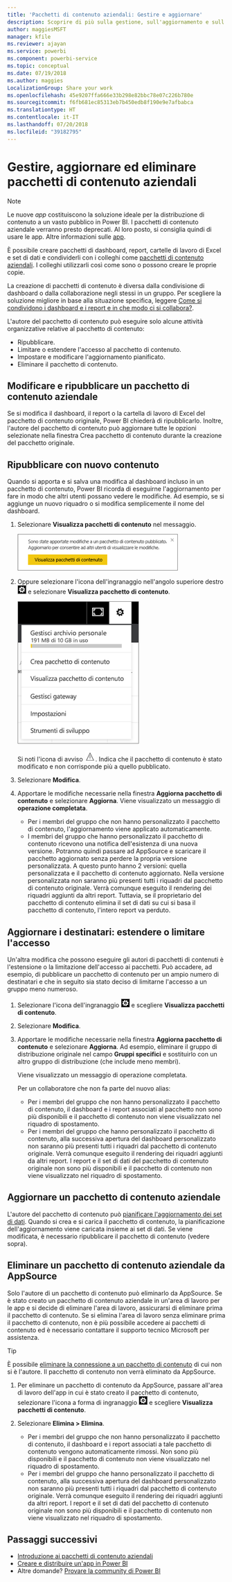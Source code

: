 ```yaml
---
title: 'Pacchetti di contenuto aziendali: Gestire e aggiornare'
description: Scoprire di più sulla gestione, sull'aggiornamento e sull'eliminazione dei pacchetti di contenuto aziendali in Power BI.
author: maggiesMSFT
manager: kfile
ms.reviewer: ajayan
ms.service: powerbi
ms.component: powerbi-service
ms.topic: conceptual
ms.date: 07/19/2018
ms.author: maggies
LocalizationGroup: Share your work
ms.openlocfilehash: 45e9207ffa666e33b298e82bbc78e07c226b780e
ms.sourcegitcommit: f6fb681ec85313eb7b450edb8f190e9e7afbabca
ms.translationtype: HT
ms.contentlocale: it-IT
ms.lasthandoff: 07/20/2018
ms.locfileid: "39182795"
---
```

# <a name="manage-update-and-delete-organizational-content-packs"></a>Gestire, aggiornare ed eliminare pacchetti di contenuto aziendali
> [!NOTE]
> Le nuove *app* costituiscono la soluzione ideale per la distribuzione di contenuto a un vasto pubblico in Power BI. I pacchetti di contenuto aziendale verranno presto deprecati. Al loro posto, si consiglia quindi di usare le app. Altre informazioni sulle [app](service-install-use-apps.md).
> 
> 

È possibile creare pacchetti di dashboard, report, cartelle di lavoro di Excel e set di dati e condividerli con i colleghi come [pacchetti di contenuto aziendali](service-organizational-content-pack-introduction.md). I colleghi utilizzarli così come sono o possono creare le proprie copie.

La creazione di pacchetti di contenuto è diversa dalla condivisione di dashboard o dalla collaborazione negli stessi in un gruppo. Per scegliere la soluzione migliore in base alla situazione specifica, leggere [Come si condividono i dashboard e i report e in che modo ci si collabora?](service-how-to-collaborate-distribute-dashboards-reports.md).

L'autore del pacchetto di contenuto può eseguire solo alcune attività organizzative relative al pacchetto di contenuto:

* Ripubblicare.
* Limitare o estendere l'accesso al pacchetto di contenuto.
* Impostare e modificare l'aggiornamento pianificato.
* Eliminare il pacchetto di contenuto.

## <a name="modify-and-re-publish-an-organizational-content-pack"></a>Modificare e ripubblicare un pacchetto di contenuto aziendale
Se si modifica il dashboard, il report o la cartella di lavoro di Excel del pacchetto di contenuto originale, Power BI chiederà di ripubblicarlo. Inoltre, l'autore del pacchetto di contenuto può aggiornare tutte le opzioni selezionate nella finestra Crea pacchetto di contenuto durante la creazione del pacchetto originale. 

## <a name="republish-with-new-content"></a>Ripubblicare con nuovo contenuto
Quando si apporta e si salva una modifica al dashboard incluso in un pacchetto di contenuto, Power BI ricorda di eseguirne l'aggiornamento per fare in modo che altri utenti possano vedere le modifiche. Ad esempio, se si aggiunge un nuovo riquadro o si modifica semplicemente il nome del dashboard.

1. Selezionare **Visualizza pacchetti di contenuto** nel messaggio.
   
   ![](media/service-organizational-content-pack-manage-update-delete/pbi_contpkchangesmessage.png)
2. Oppure selezionare l'icona dell'ingranaggio nell'angolo superiore destro ![](media/service-organizational-content-pack-manage-update-delete/cog.png) e selezionare **Visualizza pacchetto di contenuto**.
   
   ![](media/service-organizational-content-pack-manage-update-delete/pbi_contpkview.png)
   
   Si noti l'icona di avviso ![](media/service-organizational-content-pack-manage-update-delete/pbi_contpkwarningicon.png).  Indica che il pacchetto di contenuto è stato modificato e non corrisponde più a quello pubblicato.
3. Selezionare **Modifica**.  
4. Apportare le modifiche necessarie nella finestra **Aggiorna pacchetto di contenuto** e selezionare **Aggiorna**. Viene visualizzato un messaggio di **operazione completata**.
   
   * Per i membri del gruppo che non hanno personalizzato il pacchetto di contenuto, l'aggiornamento viene applicato automaticamente.
   * I membri del gruppo che hanno personalizzato il pacchetto di contenuto ricevono una notifica dell'esistenza di una nuova versione.  Potranno quindi passare ad AppSource e scaricare il pacchetto aggiornato senza perdere la propria versione personalizzata.  A questo punto hanno 2 versioni: quella personalizzata e il pacchetto di contenuto aggiornato.  Nella versione personalizzata non saranno più presenti tutti i riquadri dal pacchetto di contenuto originale.  Verrà comunque eseguito il rendering dei riquadri aggiunti da altri report. Tuttavia, se il proprietario del pacchetto di contenuto elimina il set di dati su cui si basa il pacchetto di contenuto, l'intero report va perduto.  

## <a name="update-the-audience-expand-or-restrict-access"></a>Aggiornare i destinatari: estendere o limitare l'accesso
Un'altra modifica che possono eseguire gli autori di pacchetti di contenuti è l'estensione o la limitazione dell'accesso ai pacchetti.  Può accadere, ad esempio, di pubblicare un pacchetto di contenuto per un ampio numero di destinatari e che in seguito sia stato deciso di limitarne l'accesso a un gruppo meno numeroso.  

1. Selezionare l'icona dell'ingranaggio ![](media/service-organizational-content-pack-manage-update-delete/cog.png) e scegliere **Visualizza pacchetti di contenuto**.
2. Selezionare **Modifica**. 
3. Apportare le modifiche necessarie nella finestra **Aggiorna pacchetto di contenuto** e selezionare **Aggiorna**. Ad esempio, eliminare il gruppo di distribuzione originale nel campo **Gruppi specifici** e sostituirlo con un altro gruppo di distribuzione (che include meno membri).
   
   Viene visualizzato un messaggio di operazione completata.
   
   Per un collaboratore che non fa parte del nuovo alias:
   
   * Per i membri del gruppo che non hanno personalizzato il pacchetto di contenuto, il dashboard e i report associati al pacchetto non sono più disponibili e il pacchetto di contenuto non viene visualizzato nel riquadro di spostamento.
   * Per i membri del gruppo che hanno personalizzato il pacchetto di contenuto, alla successiva apertura del dashboard personalizzato non saranno più presenti tutti i riquadri dal pacchetto di contenuto originale.  Verrà comunque eseguito il rendering dei riquadri aggiunti da altri report. I report e il set di dati del pacchetto di contenuto originale non sono più disponibili e il pacchetto di contenuto non viene visualizzato nel riquadro di spostamento.   

## <a name="refresh-an-organizational-content-pack"></a>Aggiornare un pacchetto di contenuto aziendale
L'autore del pacchetto di contenuto può [pianificare l'aggiornamento dei set di dati](refresh-data.md).  Quando si crea e si carica il pacchetto di contenuto, la pianificazione dell'aggiornamento viene caricata insieme ai set di dati. Se viene modificata, è necessario ripubblicare il pacchetto di contenuto (vedere sopra).

## <a name="delete-an-organizational-content-pack-from-appsource"></a>Eliminare un pacchetto di contenuto aziendale da AppSource
Solo l'autore di un pacchetto di contenuto può eliminarlo da AppSource. Se è stato creato un pacchetto di contenuto aziendale in un'area di lavoro per le app e si decide di eliminare l'area di lavoro, assicurarsi di eliminare prima il pacchetto di contenuto. Se si elimina l'area di lavoro senza eliminare prima il pacchetto di contenuto, non è più possibile accedere ai pacchetti di contenuto ed è necessario contattare il supporto tecnico Microsoft per assistenza. 

> [!TIP]
> È possibile [eliminare la connessione a un pacchetto di contenuto](service-organizational-content-pack-disconnect.md) di cui non si è l'autore. Il pacchetto di contenuto non verrà eliminato da AppSource.
> 
> 

1. Per eliminare un pacchetto di contenuto da AppSource, passare all'area di lavoro dell'app in cui è stato creato il pacchetto di contenuto, selezionare l'icona a forma di ingranaggio ![](media/service-organizational-content-pack-manage-update-delete/cog.png) e scegliere **Visualizza pacchetti di contenuto**.
2. Selezionare **Elimina \> Elimina**. 
   
   * Per i membri del gruppo che non hanno personalizzato il pacchetto di contenuto, il dashboard e i report associati a tale pacchetto di contenuto vengono automaticamente rimossi. Non sono più disponibili e il pacchetto di contenuto non viene visualizzato nel riquadro di spostamento.
   * Per i membri del gruppo che hanno personalizzato il pacchetto di contenuto, alla successiva apertura del dashboard personalizzato non saranno più presenti tutti i riquadri dal pacchetto di contenuto originale.  Verrà comunque eseguito il rendering dei riquadri aggiunti da altri report. I report e il set di dati del pacchetto di contenuto originale non sono più disponibili e il pacchetto di contenuto non viene visualizzato nel riquadro di spostamento.   

## <a name="next-steps"></a>Passaggi successivi
* [Introduzione ai pacchetti di contenuto aziendali](service-organizational-content-pack-introduction.md)
* [Creare e distribuire un'app in Power BI](service-create-distribute-apps.md) 
* Altre domande? [Provare la community di Power BI](http://community.powerbi.com/)

